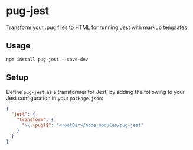 # pug-jest

Transform your [.pug](https://github.com/pugjs/pug) files to HTML for running
[Jest](https://github.com/facebook/jest) with markup templates

## Usage

```
npm install pug-jest --save-dev
```

## Setup

Define `pug-jest` as a transformer for Jest, by adding
the following to your Jest configuration in your `package.json`:

```json
{
  "jest": {
    "transform": {
      "\\.(pug)$": "<rootDir>/node_modules/pug-jest"
    }
  }
}
```
